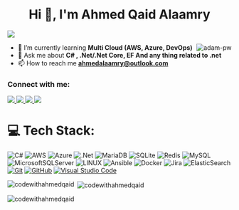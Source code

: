 <h1 align="center">Hi 👋, I'm Ahmed Qaid Alaamry</h1>

<p align="left">
  <img src="https://readme-typing-svg.demolab.com/?lines=Hello%20+I'm+Ahmed+Qaid+Alaamry!;I'm+a+Software+Developer;Welcome+To+My+Profile!" style="color:mix" />
</p>

<p><img align="right" src="https://github.com/Adam-pw/Adam-pw/blob/main/animation_500_kxa883sd.gif" alt="adam-pw" /></p>

- 🌱 I’m currently learning **Multi Cloud (AWS, Azure, DevOps)**
- 💬 Ask me about **C# , .Net/.Net Core, EF And any thing related to .net**
- 📫 How to reach me **ahmedalaamry@outlook.com**


<h3 align="left">Connect with me:</h3>
<p align="left">
  <a href="mailto:ahmedalaamry@outlook.com" title="Gmail">
    <img src="https://img.shields.io/badge/gmail-%23F05033.svg?style=for-the-badge&logo=gmail&logoColor=white"/>
  </a>  
  <a href="https://www.facebook.com/aalaamry" title="Facebook">
    <img src="https://img.shields.io/badge/Facebook-%231877F2.svg?style=for-the-badge&logo=Facebook&logoColor=white"/>
  </a>
  <a href="https://www.linkedin.com/in/ahmedqaid/" title="LinkedIn">
        <img src="https://img.shields.io/badge/linkedin-%230077B5.svg?style=for-the-badge&logo=linkedin&logoColor=white"/>
  </a>  
  <a href="https://wa.me/+966552581524" target="_blank">
      <img src="https://img.shields.io/badge/-Whatsapp-075e54?style=for-the-badge&logo=Whatsapp&logoColor=white"/>
  </a>
</p>


# 💻 Tech Stack:
![C#](https://img.shields.io/badge/c%23-%23239120.svg?style=for-the-badge&logo=c-sharp&logoColor=white) 
![AWS](https://img.shields.io/badge/AWS-%23FF9900.svg?style=for-the-badge&logo=amazon-aws&logoColor=white) 
![Azure](https://img.shields.io/badge/azure-%230072C6.svg?style=for-the-badge&logo=azure-devops&logoColor=white) 
![.Net](https://img.shields.io/badge/.NET-5C2D91?style=for-the-badge&logo=.net&logoColor=white) 
![MariaDB](https://img.shields.io/badge/MariaDB-003545?style=for-the-badge&logo=mariadb&logoColor=white) 
![SQLite](https://img.shields.io/badge/sqlite-%2307405e.svg?style=for-the-badge&logo=sqlite&logoColor=white) 
![Redis](https://img.shields.io/badge/redis-%23DD0031.svg?style=for-the-badge&logo=redis&logoColor=white) 
![MySQL](https://img.shields.io/badge/mysql-%2300f.svg?style=for-the-badge&logo=mysql&logoColor=white) 
![MicrosoftSQLServer](https://img.shields.io/badge/Microsoft%20SQL%20Sever-CC2927?style=for-the-badge&logo=microsoft%20sql%20server&logoColor=white) ![LINUX](https://img.shields.io/badge/Linux-FCC624?style=for-the-badge&logo=linux&logoColor=black) 
![Ansible](https://img.shields.io/badge/ansible-%231A1918.svg?style=for-the-badge&logo=ansible&logoColor=white) 
![Docker](https://img.shields.io/badge/docker-%230db7ed.svg?style=for-the-badge&logo=docker&logoColor=white) 
![Jira](https://img.shields.io/badge/jira-%230A0FFF.svg?style=for-the-badge&logo=jira&logoColor=white) 
![ElasticSearch](https://img.shields.io/badge/-ElasticSearch-005571?style=for-the-badge&logo=elasticsearch)
<a href="https://git-scm.com/" title="Git">
  <img src="https://img.shields.io/badge/git-%23F05033.svg?style=for-the-badge&logo=git&logoColor=white" alt="Git"></a>
<a href="https://github.com/" title="GitHub">
  <img src="https://img.shields.io/badge/github-%23121011.svg?style=for-the-badge&logo=github&logoColor=white" alt="GitHub"></a>
<a href="https://code.visualstudio.com/" title="Visual Studio Code">
  <img src="https://img.shields.io/badge/Visual%20Studio%20Code-0078d7.svg?style=for-the-badge&logo=visual-studio-code&logoColor=white" alt="Visual Studio Code">
</a>


<p>
  <img align="left" src="https://github-readme-stats.vercel.app/api/top-langs?username=codewithahmedqaid&show_icons=true&locale=en&layout=compact" alt="codewithahmedqaid" />
</p>

<p>&nbsp;<img align="center" src="https://github-readme-stats.vercel.app/api?username=codewithahmedqaid&show_icons=true&locale=en" alt="codewithahmedqaid" /></p>

<p><img align="center" src="https://github-readme-streak-stats.herokuapp.com/?user=codewithahmedqaid&" alt="codewithahmedqaid" /></p>
